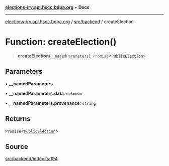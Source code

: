 [**elections-irv.api.hscc.bdpa.org**](../../../README.md) • **Docs**

***

[elections-irv.api.hscc.bdpa.org](../../../README.md) / [src/backend](../README.md) / createElection

# Function: createElection()

> **createElection**(`__namedParameters`): `Promise`\<[`PublicElection`](../db/type-aliases/PublicElection.md)\>

## Parameters

• **\_\_namedParameters**

• **\_\_namedParameters.data**: `unknown`

• **\_\_namedParameters.provenance**: `string`

## Returns

`Promise`\<[`PublicElection`](../db/type-aliases/PublicElection.md)\>

## Source

[src/backend/index.ts:194](https://github.com/Xunnamius/elections_irv.api.hscc.bdpa.org/blob/c917ea60595d63d322e4038beb12d08f7d64cdd2/src/backend/index.ts#L194)

